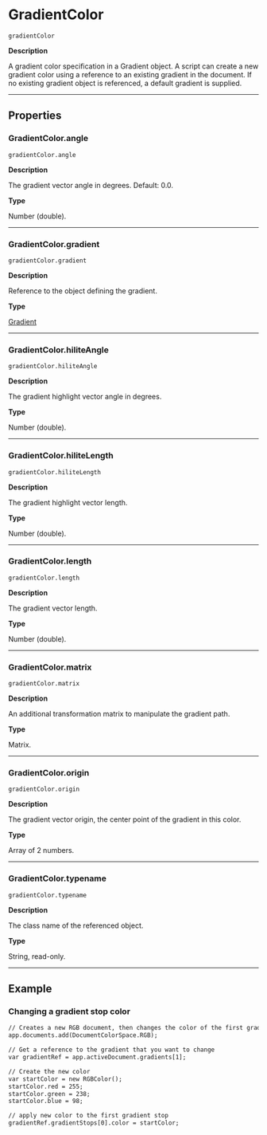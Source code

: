 # GradientColor

`gradientColor`

**Description**

A gradient color specification in a Gradient object. A script can create a new gradient color using a reference to an existing gradient in the document. If no existing gradient object is referenced, a default gradient is supplied.

---

## Properties

### GradientColor.angle

`gradientColor.angle`

**Description**

The gradient vector angle in degrees. Default: 0.0.

**Type**

Number (double).

---

### GradientColor.gradient

`gradientColor.gradient`

**Description**

Reference to the object defining the gradient.

**Type**

[Gradient](./Gradient.md)

---

### GradientColor.hiliteAngle

`gradientColor.hiliteAngle`

**Description**

The gradient highlight vector angle in degrees.

**Type**

Number (double).

---

### GradientColor.hiliteLength

`gradientColor.hiliteLength`

**Description**

The gradient highlight vector length.

**Type**

Number (double).

---

### GradientColor.length

`gradientColor.length`

**Description**

The gradient vector length.

**Type**

Number (double).

---

### GradientColor.matrix

`gradientColor.matrix`

**Description**

An additional transformation matrix to manipulate the gradient path.

**Type**

Matrix.

---

### GradientColor.origin

`gradientColor.origin`

**Description**

The gradient vector origin, the center point of the gradient in this color.

**Type**

Array of 2 numbers.

---

### GradientColor.typename

`gradientColor.typename`

**Description**

The class name of the referenced object.

**Type**

String, read-only.

---

## Example

### Changing a gradient stop color

```default
// Creates a new RGB document, then changes the color of the first gradient stop of an indexed gradient
app.documents.add(DocumentColorSpace.RGB);

// Get a reference to the gradient that you want to change
var gradientRef = app.activeDocument.gradients[1];

// Create the new color
var startColor = new RGBColor();
startColor.red = 255;
startColor.green = 238;
startColor.blue = 98;

// apply new color to the first gradient stop
gradientRef.gradientStops[0].color = startColor;
```
